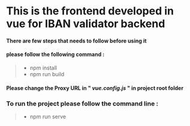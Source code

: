 # This is the frontend developed in vue for IBAN validator backend

#### There are few steps that needs to follow before using it

#### please follow the following command :

>- npm install
>- npm run build

#### Please change the Proxy URL in " *vue.config.js* " in project root folder

### To run the project please follow the command line :

>- npm run serve

